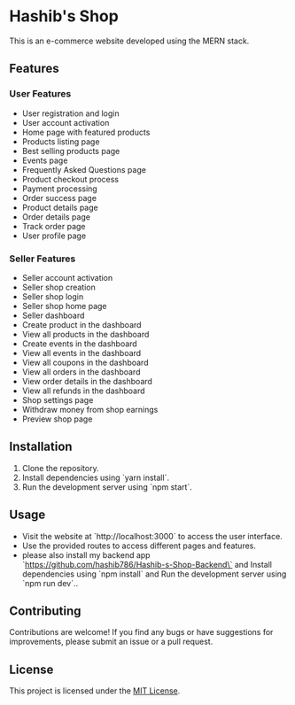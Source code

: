 # Hashib's Shop

This is an e-commerce website developed using the MERN stack.

## Features

### User Features

- User registration and login
- User account activation
- Home page with featured products
- Products listing page
- Best selling products page
- Events page
- Frequently Asked Questions page
- Product checkout process
- Payment processing
- Order success page
- Product details page
- Order details page
- Track order page
- User profile page

### Seller Features

- Seller account activation
- Seller shop creation
- Seller shop login
- Seller shop home page
- Seller dashboard
- Create product in the dashboard
- View all products in the dashboard
- Create events in the dashboard
- View all events in the dashboard
- View all coupons in the dashboard
- View all orders in the dashboard
- View order details in the dashboard
- View all refunds in the dashboard
- Shop settings page
- Withdraw money from shop earnings
- Preview shop page

## Installation

1. Clone the repository.
2. Install dependencies using \`yarn install\`.
3. Run the development server using \`npm start\`.

## Usage

- Visit the website at \`http://localhost:3000\` to access the user interface.
- Use the provided routes to access different pages and features.
- please also install my backend app \`https://github.com/hashib786/Hashib-s-Shop-Backend\` and Install dependencies using \`npm install\` and Run the development server using \`npm run dev\`..

## Contributing

Contributions are welcome! If you find any bugs or have suggestions for improvements, please submit an issue or a pull request.

## License

This project is licensed under the [MIT License](LICENSE).
